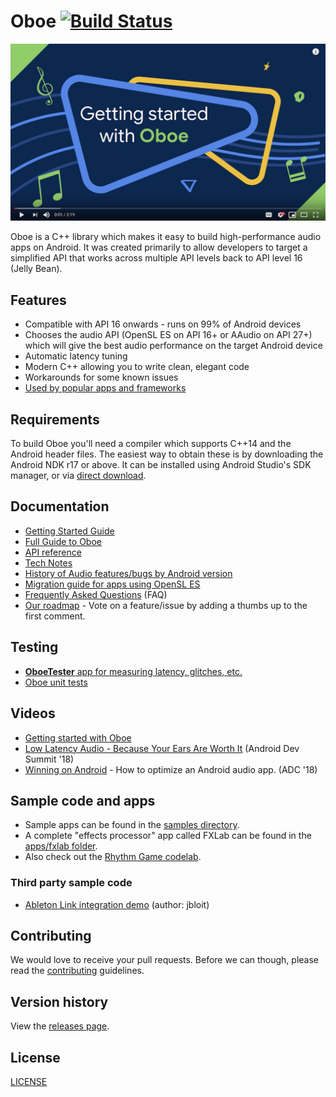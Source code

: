 # Oboe [![Build Status](https://travis-ci.org/google/oboe.svg?branch=master)](https://travis-ci.org/google/oboe)

[![Introduction to Oboe video](docs/images/getting-started-video.jpg)](https://www.youtube.com/watch?v=csfHAbr5ilI&list=PLWz5rJ2EKKc_duWv9IPNvx9YBudNMmLSa)

Oboe is a C++ library which makes it easy to build high-performance audio apps on Android. It was created primarily to allow developers to target a simplified API that works across multiple API levels back to API level 16 (Jelly Bean).

## Features
- Compatible with API 16 onwards - runs on 99% of Android devices
- Chooses the audio API (OpenSL ES on API 16+ or AAudio on API 27+) which will give the best audio performance on the target Android device
- Automatic latency tuning
- Modern C++ allowing you to write clean, elegant code
- Workarounds for some known issues
- [Used by popular apps and frameworks](docs/AppsUsingOboe.md)

## Requirements
To build Oboe you'll need a compiler which supports C++14 and the Android header files. The easiest way to obtain these is by downloading the Android NDK r17 or above. It can be installed using Android Studio's SDK manager, or via [direct download](https://developer.android.com/ndk/downloads/).

## Documentation
- [Getting Started Guide](docs/GettingStarted.md)
- [Full Guide to Oboe](docs/FullGuide.md)
- [API reference](https://google.github.io/oboe/reference)
- [Tech Notes](docs/notes/)
- [History of Audio features/bugs by Android version](docs/AndroidAudioHistory.md)
- [Migration guide for apps using OpenSL ES](docs/OpenSLESMigration.md)
- [Frequently Asked Questions](docs/FAQ.md) (FAQ)
- [Our roadmap](https://github.com/google/oboe/milestones) - Vote on a feature/issue by adding a thumbs up to the first comment.

## Testing
- [**OboeTester** app for measuring latency, glitches, etc.](https://github.com/google/oboe/tree/master/apps/OboeTester/docs)
- [Oboe unit tests](https://github.com/google/oboe/tree/master/tests)

## Videos
- [Getting started with Oboe](https://www.youtube.com/playlist?list=PLWz5rJ2EKKc_duWv9IPNvx9YBudNMmLSa)
- [Low Latency Audio - Because Your Ears Are Worth It](https://www.youtube.com/watch?v=8vOf_fDtur4) (Android Dev Summit '18)
- [Winning on Android](https://www.youtube.com/watch?v=tWBojmBpS74) - How to optimize an Android audio app. (ADC '18)

## Sample code and apps
- Sample apps can be found in the [samples directory](samples). 
- A complete "effects processor" app called FXLab can  be found in the [apps/fxlab folder](apps/fxlab). 
- Also check out the [Rhythm Game codelab](https://codelabs.developers.google.com/codelabs/musicalgame-using-oboe/index.html#0).

### Third party sample code
- [Ableton Link integration demo](https://github.com/jbloit/AndroidLinkAudio) (author: jbloit)

## Contributing
We would love to receive your pull requests. Before we can though, please read the [contributing](CONTRIBUTING.md) guidelines.

## Version history
View the [releases page](../../releases).

## License
[LICENSE](LICENSE)

